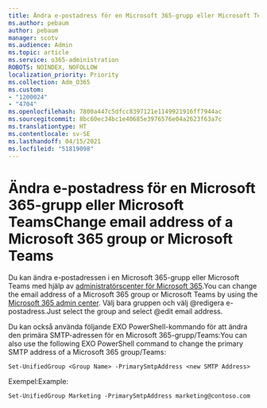 ```yaml
---
title: Ändra e-postadress för en Microsoft 365-grupp eller Microsoft Teams
ms.author: pebaum
author: pebaum
manager: scotv
ms.audience: Admin
ms.topic: article
ms.service: o365-administration
ROBOTS: NOINDEX, NOFOLLOW
localization_priority: Priority
ms.collection: Adm_O365
ms.custom:
- "1200024"
- "4704"
ms.openlocfilehash: 7800a447c5dfcc8397121e1149921916ff7944ac
ms.sourcegitcommit: 8bc60ec34bc1e40685e3976576e04a2623f63a7c
ms.translationtype: HT
ms.contentlocale: sv-SE
ms.lasthandoff: 04/15/2021
ms.locfileid: "51819098"
---
```

# <a name="change-email-address-of-a-microsoft-365-group-or-microsoft-teams"></a><span data-ttu-id="f95cf-102">Ändra e-postadress för en Microsoft 365-grupp eller Microsoft Teams</span><span class="sxs-lookup"><span data-stu-id="f95cf-102">Change email address of a Microsoft 365 group or Microsoft Teams</span></span>

<span data-ttu-id="f95cf-103">Du kan ändra e-postadressen i en Microsoft 365-grupp eller Microsoft Teams med hjälp av [administratörscenter för Microsoft 365](https://admin.microsoft.com/).</span><span class="sxs-lookup"><span data-stu-id="f95cf-103">You can change the email address of a Microsoft 365 group or Microsoft Teams by using the [Microsoft 365 admin center](https://admin.microsoft.com/).</span></span> <span data-ttu-id="f95cf-104">Välj bara gruppen och välj @redigera e-postadress.</span><span class="sxs-lookup"><span data-stu-id="f95cf-104">Just select the group and select @edit email address.</span></span>

<span data-ttu-id="f95cf-105">Du kan också använda följande EXO PowerShell-kommando för att ändra den primära SMTP-adressen för en Microsoft 365-grupp/Teams:</span><span class="sxs-lookup"><span data-stu-id="f95cf-105">You can also use the following EXO PowerShell command to change the primary SMTP address of a Microsoft 365 group/Teams:</span></span>

`Set-UnifiedGroup <Group Name> -PrimarySmtpAddress <new SMTP Address>`

<span data-ttu-id="f95cf-106">Exempel:</span><span class="sxs-lookup"><span data-stu-id="f95cf-106">Example:</span></span>

`Set-UnifiedGroup Marketing -PrimarySmtpAddress marketing@contoso.com`

